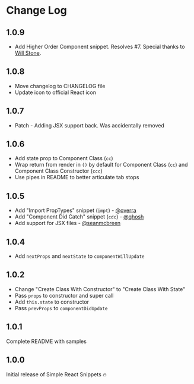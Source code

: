 # Change Log

## 1.0.9

* Add Higher Order Component snippet. Resolves #7. Special thanks to
  [Will Stone](https://github.com/will-stone).

## 1.0.8

* Move changelog to CHANGELOG file
* Update icon to official React icon

## 1.0.7

* Patch - Adding JSX support back. Was accidentally removed

## 1.0.6

* Add state prop to Component Class (`cc`)
* Wrap return from render in `()` by default for Component Class (`cc`) and
  Component Class Constructor (`ccc`)
* Use pipes in README to better articulate tab stops

## 1.0.5

* Add "Import PropTypes" snippet (`impt`) - [@overra](https://github.com/overra)
* Add "Component Did Catch" snippet (`cdc`) - [@ghosh](https://github.com/ghosh)
* Add support for JSX files - [@seanmcbreen](https://github.com/seanmcbreen)

## 1.0.4

* Add `nextProps` and `nextState` to `componentWillUpdate`

## 1.0.2

* Change "Create Class With Constructor" to "Create Class With State"
* Pass `props` to constructor and super call
* Add `this.state` to constructor
* Pass `prevProps` to `componentDidUpdate`

## 1.0.1

Complete README with samples

## 1.0.0

Initial release of Simple React Snippets 🔥

